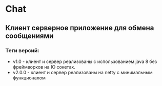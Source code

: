 # Chat

## Клиент серверное приложение для обмена сообщениями

### Теги версий:

* v1.0 - клиент и сервер реализованы с использованием java 8 без фреймворков на IO сокетах.
* v2.0.0 - клиент и сервер реализованы на netty с минимальным функционалом